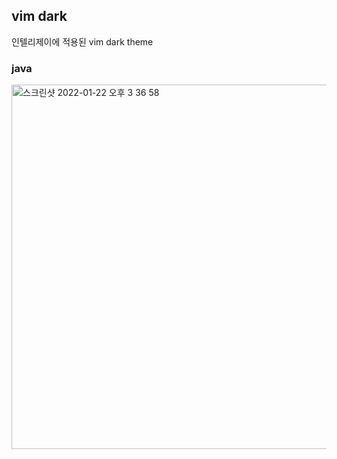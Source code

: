 
## vim dark 

인텔리제이에 적용된 vim dark theme

### java

<img width="583" alt="스크린샷 2022-01-22 오후 3 36 58" src="https://user-images.githubusercontent.com/53357210/150628001-78384b1e-24fa-42ce-bcae-56ca366b7c4e.png">


